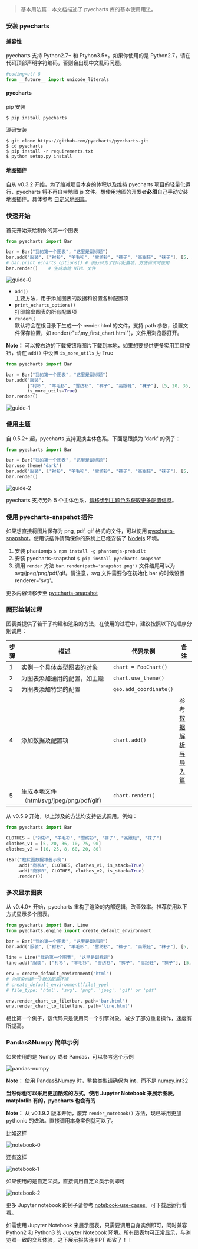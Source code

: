 > 基本用法篇：本文档描述了 pyecharts 库的基本使用用法。

### 安装 pyecharts

#### 兼容性

pyecharts 支持 Python2.7+ 和 Ptyhon3.5+。如果你使用的是 Python2.7，请在代码顶部声明字符编码，否则会出现中文乱码问题。
```python
#coding=utf-8
from __future__ import unicode_literals
```

#### pyecharts

pip 安装
```shell
$ pip install pyecharts
```

源码安装
```shell
$ git clone https://github.com/pyecharts/pyecharts.git
$ cd pyecharts
$ pip install -r requirements.txt
$ python setup.py install
```

#### 地图插件

自从 v0.3.2 开始，为了缩减项目本身的体积以及维持 pyecharts 项目的轻量化运行，pyecharts 将不再自带地图 js 文件。想使用地图的开发者**必须**自己手动安装地图插件。具体参考 [自定义地图篇](zh-cn/customize_map)。


### 快速开始

首先开始来绘制你的第一个图表
```python
from pyecharts import Bar

bar = Bar("我的第一个图表", "这里是副标题")
bar.add("服装", ["衬衫", "羊毛衫", "雪纺衫", "裤子", "高跟鞋", "袜子"], [5, 20, 36, 10, 75, 90])
# bar.print_echarts_options() # 该行只为了打印配置项，方便调试时使用
bar.render()    # 生成本地 HTML 文件
```
![guide-0](https://user-images.githubusercontent.com/19553554/35103909-3ee41ba2-fca2-11e7-87be-1a3585b9e0fa.png)


* ```add()```  
    主要方法，用于添加图表的数据和设置各种配置项
* ```print_echarts_options()```  
    打印输出图表的所有配置项
* ```render()```  
    默认将会在根目录下生成一个 render.html 的文件，支持 path 参数，设置文件保存位置，如 render(r"e:\my_first_chart.html")，文件用浏览器打开。

**Note：** 可以按右边的下载按钮将图片下载到本地，如果想要提供更多实用工具按钮，请在 `add()` 中设置 `is_more_utils` 为 True

```python
from pyecharts import Bar

bar = Bar("我的第一个图表", "这里是副标题")
bar.add("服装", 
        ["衬衫", "羊毛衫", "雪纺衫", "裤子", "高跟鞋", "袜子"], [5, 20, 36, 10, 75, 90],
        is_more_utils=True)
bar.render()
```
![guide-1](https://user-images.githubusercontent.com/19553554/35104150-f31e1b7c-fca2-11e7-81cf-a12bf1629e02.png)


### 使用主题

自 0.5.2+ 起，pyecharts 支持更换主体色系。下面是跟换为 'dark' 的例子：

```python
from pyecharts import Bar

bar = Bar("我的第一个图表", "这里是副标题")
bar.use_theme('dark')
bar.add("服装", ["衬衫", "羊毛衫", "雪纺衫", "裤子", "高跟鞋", "袜子"], [5, 20, 36, 10, 75, 90])
bar.render()
```
![guide-2](https://user-images.githubusercontent.com/4280312/39617664-79789878-4f78-11e8-9f0e-c3a2c371b6cb.png)

pyecharts 支持另外 5 个主体色系，[请移步到主题色系获取更多配置信息](zh-cn/themes)。


### 使用 pyecharts-snapshot 插件

如果想直接将图片保存为 png, pdf, gif 格式的文件，可以使用 [pyecharts-snapshot](https://github.com/pyecharts/pyecharts-snapshot)。使用该插件请确保你的系统上已经安装了 [Nodejs](https://nodejs.org/en/download/) 环境。

1. 安装 phantomjs
    `$ npm install -g phantomjs-prebuilt`
2. 安装 pyecharts-snapshot
    `$ pip install pyecharts-snapshot`
3. 调用 `render` 方法
    `bar.render(path='snapshot.png')`
    文件结尾可以为 svg/jpeg/png/pdf/gif。请注意，svg 文件需要你在初始化 bar 的时候设置 renderer='svg'。

更多内容请移步至 [pyecharts-snapshot](https://github.com/pyecharts/pyecharts-snapshot)


### 图形绘制过程

图表类提供了若干了构建和渲染的方法，在使用的过程中，建议按照以下的顺序分别调用：

| 步骤 | 描述 | 代码示例 | 备注 |
| ------ | ------ | ------ | ------ |
| 1 | 实例一个具体类型图表的对象 |  `chart = FooChart()`| |
| 2  | 为图表添加通用的配置，如主题 |  `chart.use_theme()` | |
| 3  | 为图表添加特定的配置 | `geo.add_coordinate()` | |
| 4  | 添加数据及配置项| `chart.add()` | 参考 [数据解析与导入篇](zh-cn/data_import) |
| 5  | 生成本地文件（html/svg/jpeg/png/pdf/gif）| `chart.render()` | |

从 v0.5.9 开始，以上涉及的方法均支持链式调用。例如：

```python
from pyecharts import Bar

CLOTHES = ["衬衫", "羊毛衫", "雪纺衫", "裤子", "高跟鞋", "袜子"]
clothes_v1 = [5, 20, 36, 10, 75, 90]
clothes_v2 = [10, 25, 8, 60, 20, 80]

(Bar("柱状图数据堆叠示例")
    .add("商家A", CLOTHES, clothes_v1, is_stack=True)
    .add("商家B", CLOTHES, clothes_v2, is_stack=True)
    .render())
```

### 多次显示图表

从 v0.4.0+ 开始，pyecharts 重构了渲染的内部逻辑，改善效率。推荐使用以下方式显示多个图表。

```python
from pyecharts import Bar, Line
from pyecharts.engine import create_default_environment

bar = Bar("我的第一个图表", "这里是副标题")
bar.add("服装", ["衬衫", "羊毛衫", "雪纺衫", "裤子", "高跟鞋", "袜子"], [5, 20, 36, 10, 75, 90])

line = Line("我的第一个图表", "这里是副标题")
line.add("服装", ["衬衫", "羊毛衫", "雪纺衫", "裤子", "高跟鞋", "袜子"], [5, 20, 36, 10, 75, 90])

env = create_default_environment("html")
# 为渲染创建一个默认配置环境
# create_default_environment(filet_ype)
# file_type: 'html', 'svg', 'png', 'jpeg', 'gif' or 'pdf'

env.render_chart_to_file(bar, path='bar.html')
env.render_chart_to_file(line, path='line.html')
```

相比第一个例子，该代码只是使用同一个引擎对象，减少了部分重复操作，速度有所提高。

### Pandas&Numpy 简单示例

如果使用的是 Numpy 或者 Pandas，可以参考这个示例

![pandas-numpy](https://user-images.githubusercontent.com/19553554/35104252-3e36cee2-fca3-11e7-8e43-09bbe8dbbd1e.png)

**Note：** 使用 Pandas&Numpy 时，整数类型请确保为 int，而不是 numpy.int32

**当然你也可以采用更加酷炫的方式，使用 Jupyter Notebook 来展示图表，matplotlib 有的，pyecharts 也会有的**

**Note：** 从 v0.1.9.2 版本开始，废弃 ```render_notebook()``` 方法，现已采用更加 pythonic 的做法。直接调用本身实例就可以了。

比如这样

![notebook-0](https://user-images.githubusercontent.com/19553554/35104153-f6256212-fca2-11e7-854c-bacc61eabf6f.gif)

还有这样

![notebook-1](https://user-images.githubusercontent.com/19553554/35104157-fa39e170-fca2-11e7-9738-1547e22914a6.gif)

如果使用的是自定义类，直接调用自定义类示例即可

![notebook-2](https://user-images.githubusercontent.com/19553554/35104165-fe9765da-fca2-11e7-8126-920158616b99.gif)

更多 Jupyter notebook 的例子请参考 [notebook-use-cases](https://github.com/pyecharts/pyecharts-users-cases)。可下载后运行看看。

如需使用 Jupyter Notebook 来展示图表，只需要调用自身实例即可，同时兼容 Python2 和 Python3 的 Jupyter Notebook 环境。所有图表均可正常显示，与浏览器一致的交互体验，这下展示报告连 PPT 都省了！！
